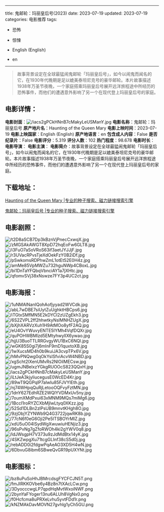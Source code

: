 
---
title: 鬼邮轮：玛丽皇后号(2023)
date: 2023-07-19
updated: 2023-07-19
categories: 电影推荐
tags:
- 恐怖
- 惊悚

- English (English)
- en
---


> 故事背景设定在全球最猛闹鬼邮轮「玛丽皇后号」，如今以闹鬼而闻名的它，在1930年代晚期是足以媲美泰坦尼克号的豪华邮轮。本片故事描述1938年万圣节夜晚，一个家庭搭乘玛丽皇后号展开远洋旅程途中所经历的恐怖事件，而他们的遭遇意外影响了另一个在现代登上玛丽皇后号的家庭。

## **电影详情**：

**电影封面**：<img src="https://image.tmdb.org/t/p/w200/iacs2gPCkHNnB7cMakyLeUSManY.jpg" alt="/iacs2gPCkHNnB7cMakyLeUSManY.jpg" title="/iacs2gPCkHNnB7cMakyLeUSManY.jpg">
**电影名称**：鬼邮轮：玛丽皇后号
**原产地片名**：Haunting of the Queen Mary
**电影上映时间**：2023-07-19
**电影上映国家**：English (English)
**原产地语言**：en
**包含成人内容**：False
**是否纪录片**：False
**电影评分**：5.319
**评分人数**：102
**热门程度**：98.678
**电影时长**：
**电影导演**：
**电影主演**：
**电影简介**：故事背景设定在全球最猛闹鬼邮轮「玛丽皇后号」，如今以闹鬼而闻名的它，在1930年代晚期是足以媲美泰坦尼克号的豪华邮轮。本片故事描述1938年万圣节夜晚，一个家庭搭乘玛丽皇后号展开远洋旅程途中所经历的恐怖事件，而他们的遭遇意外影响了另一个在现代登上玛丽皇后号的家庭。

## **下载地址**：
[Haunting of the Queen Mary |专业的种子搜索、磁力链接搜索引擎](https://movie.amd794.com:2083/?search=Haunting%20of%20the%20Queen%20Mary&ordering=&mode=match_phrase&page_size=10&page=1)

[鬼邮轮：玛丽皇后号 |专业的种子搜索、磁力链接搜索引擎](https://movie.amd794.com:2083/?search=%E9%AC%BC%E9%82%AE%E8%BD%AE%EF%BC%9A%E7%8E%9B%E4%B8%BD%E7%9A%87%E5%90%8E%E5%8F%B7&ordering=&mode=match_phrase&page_size=10&page=1)
 

## **电影剧照**：
<img src="https://image.tmdb.org/t/p/original/t2D8aSCB7Dp3kBznVjPnecCxwqX.jpg" alt="/t2D8aSCB7Dp3kBznVjPnecCxwqX.jpg" title="/t2D8aSCB7Dp3kBznVjPnecCxwqX.jpg"><img src="https://image.tmdb.org/t/p/original/zMGSAkAWGT8XpD72hqEoFw6GLT8.jpg" alt="/zMGSAkAWGT8XpD72hqEoFw6GLT8.jpg" title="/zMGSAkAWGT8XpD72hqEoFw6GLT8.jpg"><img src="https://image.tmdb.org/t/p/original/i3FuO7aSoVRoS63if3aetJYJJjF.jpg" alt="/i3FuO7aSoVRoS63if3aetJYJJjF.jpg" title="/i3FuO7aSoVRoS63if3aetJYJJjF.jpg"><img src="https://image.tmdb.org/t/p/original/r3UVacRPvsTjeXdOekFzY0B2iDf.jpg" alt="/r3UVacRPvsTjeXdOekFzY0B2iDf.jpg" title="/r3UVacRPvsTjeXdOekFzY0B2iDf.jpg"><img src="https://image.tmdb.org/t/p/original/pSwkomsRDPhwZmL1otEt52E0H4z.jpg" alt="/pSwkomsRDPhwZmL1otEt52E0H4z.jpg" title="/pSwkomsRDPhwZmL1otEt52E0H4z.jpg"><img src="https://image.tmdb.org/t/p/original/amMe85VpMWZu732hguNWp4CBoxL.jpg" alt="/amMe85VpMWZu732hguNWp4CBoxL.jpg" title="/amMe85VpMWZu732hguNWp4CBoxL.jpg"><img src="https://image.tmdb.org/t/p/original/bi1DnTaYFQbqVbnciAY1a7jXHtc.jpg" alt="/bi1DnTaYFQbqVbnciAY1a7jXHtc.jpg" title="/bi1DnTaYFQbqVbnciAY1a7jXHtc.jpg"><img src="https://image.tmdb.org/t/p/original/qfomvSVj38xNswze7FY3p4UC2ct.jpg" alt="/qfomvSVj38xNswze7FY3p4UC2ct.jpg" title="/qfomvSVj38xNswze7FY3p4UC2ct.jpg">

## **电影海报**：
<img src="https://image.tmdb.org/t/p/original/1uNMAlNanIQohAofjyyad2WVCdk.jpg" alt="/1uNMAlNanIQohAofjyyad2WVCdk.jpg" title="/1uNMAlNanIQohAofjyyad2WVCdk.jpg"><img src="https://image.tmdb.org/t/p/original/abL7wDBE7siUytZuUghktHBCps6.jpg" alt="/abL7wDBE7siUytZuUghktHBCps6.jpg" title="/abL7wDBE7siUytZuUghktHBCps6.jpg"><img src="https://image.tmdb.org/t/p/original/iTGtxSMfMN5E2kDYCI2zUZgEkh3.jpg" alt="/iTGtxSMfMN5E2kDYCI2zUZgEkh3.jpg" title="/iTGtxSMfMN5E2kDYCI2zUZgEkh3.jpg"><img src="https://image.tmdb.org/t/p/original/6S2ZVPL2ff2hhwtkyNslMNHZUgX.jpg" alt="/6S2ZVPL2ff2hhwtkyNslMNHZUgX.jpg" title="/6S2ZVPL2ff2hhwtkyNslMNHZUgX.jpg"><img src="https://image.tmdb.org/t/p/original/bXjhXARVzXuh1H9AtMOo8yfF2AQ.jpg" alt="/bXjhXARVzXuh1H9AtMOo8yfF2AQ.jpg" title="/bXjhXARVzXuh1H9AtMOo8yfF2AQ.jpg"><img src="https://image.tmdb.org/t/p/original/eU4OvYWuvyENTE5IYMh4VqfDQXr.jpg" alt="/eU4OvYWuvyENTE5IYMh4VqfDQXr.jpg" title="/eU4OvYWuvyENTE5IYMh4VqfDQXr.jpg"><img src="https://image.tmdb.org/t/p/original/quPOHWBMlzd5EMtyhwylIX6ywao.jpg" alt="/quPOHWBMlzd5EMtyhwylIX6ywao.jpg" title="/quPOHWBMlzd5EMtyhwylIX6ywao.jpg"><img src="https://image.tmdb.org/t/p/original/hjjU3BuoTTLRRGvgyWU1BxC6NQl.jpg" alt="/hjjU3BuoTTLRRGvgyWU1BxC6NQl.jpg" title="/hjjU3BuoTTLRRGvgyWU1BxC6NQl.jpg"><img src="https://image.tmdb.org/t/p/original/wGK85S0gi7j6mInF9mD1quxtoXB.jpg" alt="/wGK85S0gi7j6mInF9mD1quxtoXB.jpg" title="/wGK85S0gi7j6mInF9mD1quxtoXB.jpg"><img src="https://image.tmdb.org/t/p/original/1wXucsMD4h0b9kuiJA3cvpTPx6V.jpg" alt="/1wXucsMD4h0b9kuiJA3cvpTPx6V.jpg" title="/1wXucsMD4h0b9kuiJA3cvpTPx6V.jpg"><img src="https://image.tmdb.org/t/p/original/hMvPNQwg0qOkYsISfviAcvW4NBD.jpg" alt="/hMvPNQwg0qOkYsISfviAcvW4NBD.jpg" title="/hMvPNQwg0qOkYsISfviAcvW4NBD.jpg"><img src="https://image.tmdb.org/t/p/original/xgScht2lXenUMvRs2NlOilMECsw.jpg" alt="/xgScht2lXenUMvRs2NlOilMECsw.jpg" title="/xgScht2lXenUMvRs2NlOilMECsw.jpg"><img src="https://image.tmdb.org/t/p/original/ugmJNBelxzYGkgRUOOcS823QQxH.jpg" alt="/ugmJNBelxzYGkgRUOOcS823QQxH.jpg" title="/ugmJNBelxzYGkgRUOOcS823QQxH.jpg"><img src="https://image.tmdb.org/t/p/original/iacs2gPCkHNnB7cMakyLeUSManY.jpg" alt="/iacs2gPCkHNnB7cMakyLeUSManY.jpg" title="/iacs2gPCkHNnB7cMakyLeUSManY.jpg"><img src="https://image.tmdb.org/t/p/original/iLtJeA3kjyliucegusE0WcED4Kr.jpg" alt="/iLtJeA3kjyliucegusE0WcED4Kr.jpg" title="/iLtJeA3kjyliucegusE0WcED4Kr.jpg"><img src="https://image.tmdb.org/t/p/original/89wT9QGPqlP7alwIu85FJVYIEth.jpg" alt="/89wT9QGPqlP7alwIu85FJVYIEth.jpg" title="/89wT9QGPqlP7alwIu85FJVYIEth.jpg"><img src="https://image.tmdb.org/t/p/original/nj74WHpqQuRjLetooOQFvyFztMN.jpg" alt="/nj74WHpqQuRjLetooOQFvyFztMN.jpg" title="/nj74WHpqQuRjLetooOQFvyFztMN.jpg"><img src="https://image.tmdb.org/t/p/original/1dnY627EdhRZE2WQlYVDMxUv5ny.jpg" alt="/1dnY627EdhRZE2WQlYVDMxUv5ny.jpg" title="/1dnY627EdhRZE2WQlYVDMxUv5ny.jpg"><img src="https://image.tmdb.org/t/p/original/7oumXMdPxui63xMNM9MQs7miMg6.jpg" alt="/7oumXMdPxui63xMNM9MQs7miMg6.jpg" title="/7oumXMdPxui63xMNM9MQs7miMg6.jpg"><img src="https://image.tmdb.org/t/p/original/1BccI1roRYZCXbMjIwLtyq0XKzz.jpg" alt="/1BccI1roRYZCXbMjIwLtyq0XKzz.jpg" title="/1BccI1roRYZCXbMjIwLtyq0XKzz.jpg"><img src="https://image.tmdb.org/t/p/original/52Sd1DLBn2zlPsUB9mnvtKHgh8O.jpg" alt="/52Sd1DLBn2zlPsUB9mnvtKHgh8O.jpg" title="/52Sd1DLBn2zlPsUB9mnvtKHgh8O.jpg"><img src="https://image.tmdb.org/t/p/original/9zjObjYZYNWb9Q4G3722jqwRK8b.jpg" alt="/9zjObjYZYNWb9Q4G3722jqwRK8b.jpg" title="/9zjObjYZYNWb9Q4G3722jqwRK8b.jpg"><img src="https://image.tmdb.org/t/p/original/77cN6f0eG6Oji2Pe5ITSBOYrMIZ.jpg" alt="/77cN6f0eG6Oji2Pe5ITSBOYrMIZ.jpg" title="/77cN6f0eG6Oji2Pe5ITSBOYrMIZ.jpg"><img src="https://image.tmdb.org/t/p/original/xdU5uO04lSydWgXwuwiuHENjiz3.jpg" alt="/xdU5uO04lSydWgXwuwiuHENjiz3.jpg" title="/xdU5uO04lSydWgXwuwiuHENjiz3.jpg"><img src="https://image.tmdb.org/t/p/original/96sPvNg7gZfoRWOh4ki2gYWV0q8.jpg" alt="/96sPvNg7gZfoRWOh4ki2gYWV0q8.jpg" title="/96sPvNg7gZfoRWOh4ki2gYWV0q8.jpg"><img src="https://image.tmdb.org/t/p/original/ldJWsgpH7V373u9zJdMdBtx14yK.jpg" alt="/ldJWsgpH7V373u9zJdMdBtx14yK.jpg" title="/ldJWsgpH7V373u9zJdMdBtx14yK.jpg"><img src="https://image.tmdb.org/t/p/original/4SKZwpgXu71tcgGLInf38cS5d0j.jpg" alt="/4SKZwpgXu71tcgGLInf38cS5d0j.jpg" title="/4SKZwpgXu71tcgGLInf38cS5d0j.jpg"><img src="https://image.tmdb.org/t/p/original/rebADD0i2fdgwPqAeAO3XD5H4wN.jpg" alt="/rebADD0i2fdgwPqAeAO3XD5H4wN.jpg" title="/rebADD0i2fdgwPqAeAO3XD5H4wN.jpg"><img src="https://image.tmdb.org/t/p/original/6DbvuG8ibm6SBweQvGR19pUXYNt.jpg" alt="/6DbvuG8ibm6SBweQvGR19pUXYNt.jpg" title="/6DbvuG8ibm6SBweQvGR19pUXYNt.jpg">

## **电影图标**：
<img src="https://image.tmdb.org/t/p/original/bz8uPuSoHhJBMrcdsgFYCFCJN5T.png" alt="/bz8uPuSoHhJBMrcdsgFYCFCJN5T.png" title="/bz8uPuSoHhJBMrcdsgFYCFCJN5T.png"><img src="https://image.tmdb.org/t/p/original/fmJIRKKOVbe6y4Bz8n7tXAcLCw.png" alt="/fmJIRKKOVbe6y4Bz8n7tXAcLCw.png" title="/fmJIRKKOVbe6y4Bz8n7tXAcLCw.png"><img src="https://image.tmdb.org/t/p/original/3DyocccwgLP7qpdHqMvtWxoiNWF.png" alt="/3DyocccwgLP7qpdHqMvtWxoiNWF.png" title="/3DyocccwgLP7qpdHqMvtWxoiNWF.png"><img src="https://image.tmdb.org/t/p/original/2bynYaFYoger13nu6ALUh8VgNx0.png" alt="/2bynYaFYoger13nu6ALUh8VgNx0.png" title="/2bynYaFYoger13nu6ALUh8VgNx0.png"><img src="https://image.tmdb.org/t/p/original/f0Hcfcma8uPRXeLvhu5yvtFDd1r.png" alt="/f0Hcfcma8uPRXeLvhu5yvtFDd1r.png" title="/f0Hcfcma8uPRXeLvhu5yvtFDd1r.png"><img src="https://image.tmdb.org/t/p/original/kNZMAkDavMOVN27gvhlg1yCh5GU.png" alt="/kNZMAkDavMOVN27gvhlg1yCh5GU.png" title="/kNZMAkDavMOVN27gvhlg1yCh5GU.png">
